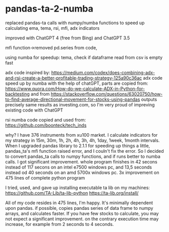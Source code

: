 # pandas-ta-2-numba
replaced pandas-ta calls with numpy/numba functions to speed up calculating ema, tema, rsi, mfi, adx indicators

improved with ChatGPT 4 (free from Bing) and ChatGPT 3.5

mfi function->removed pd.series from code, 

using numba for speedup: tema, check if dataframe read from csv is empty fast

adx code inspired by: https://medium.com/codex/does-combining-adx-and-rsi-create-a-better-profitable-trading-strategy-125a90c36ac
adx code speed up by numba with the help of chatGPT, parts are copied from: https://www.quora.com/How-do-we-calculate-ADX-in-Python-for-backtesting and from https://stackoverflow.com/questions/63020750/how-to-find-average-directional-movement-for-stocks-using-pandas
outputs precisely same results as investing.com, so I'm very proud of impreving existing code with ChatGPT

rsi numba code copied and used from: https://github.com/boonteck/tech_inds

why?
I have 376 instruments from xu100 market. I calculate indicators for my strategy in 15m, 30m, 1h, 2h, 4h, 3h, 4h, 1day, 1week, 1month intervals.
When I upgraded pandas library to 2.1.1 for speeding up things a little, pandas_ta's mfi function raised error, and I couln't fix the error. So I decided to convert pandas_ta calls to numpy functions, and if runs better to numba calls.
I got significant improvement. whole program finishes in 42 secons instead of 117 secons on an intel e7500 windows pc, and 13,5 seconds instead od 40 seconds on an amd 5700x windows pc.
3x improvement on 475 lines of complete python program

I tried, used, and gave up installing executable ta lib on my machines:
https://github.com/TA-Lib/ta-lib-python
https://ta-lib.org/install/

All of my code resides in 475 lines, I'm happy.
It's minimally dependent upon pandas. if possible, copies pandas series of data frame to numpy arrays, and calculates faster.
If you have few stocks to calculate, you may not expect a significant improvement. on the contrary execution time may increase, for example from 2 seconds to 4 seconds.
